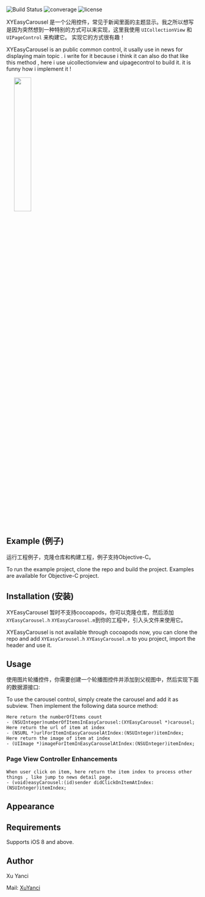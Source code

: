 ![Build Status](https://travis-ci.org/msaps/MSSTabbedPageViewController.svg?branch=develop)
![converage](	https://img.shields.io/coveralls/jekyll/jekyll.svg)
![license](https://img.shields.io/github/license/mashape/apistatus.svg)

XYEasyCarousel 是一个公用控件，常见于新闻里面的主题显示。我之所以想写是因为突然想到一种特别的方式可以来实现，这里我使用 `UICollectionView` 和 `UIPageControl` 来构建它。 实现它的方式很有趣！

XYEasyCarousel is an public common control, it usally use in news for displaying main topic . i write for it because i think it can also do that like this method , here i use uicollectionview and uipagecontrol to build it. it is funny how i implement it !


<div style="width:100%;">
<img src="https://github.com/XuYanci/XYEasyCarousel/blob/master/readme~resource/present.gif" align="center" height="30%" width="30%" style="margin-left:20px;">
</div>

<p><p>

## Example (例子)
运行工程例子，克隆仓库和构建工程，例子支持Objective-C。

To run the example project, clone the repo and build the project. Examples are available for Objective-C project.

<p><p>

## Installation (安装)

XYEasyCarousel 暂时不支持cocoapods，你可以克隆仓库，然后添加`XYEasyCarousel.h` `XYEasyCarousel.m`到你的工程中，引入头文件来使用它。

XYEasyCarousel is not available through cocoapods now, you can clone the repo and add `XYEasyCarousel.h` `XYEasyCarousel.m` to you project, import the header and use it.

<p><p>

## Usage

使用图片轮播控件，你需要创建一个轮播图控件并添加到父视图中，然后实现下面的数据源接口:

To use the carousel control, simply create the carousel and add it as subview. Then implement the following data source method:

```
Here return the numberOfItems count
- (NSUInteger)numberOfItemsInEasyCarousel:(XYEasyCarousel *)carousel;
Here return the url of item at index
- (NSURL *)urlForItemInEasyCarouselAtIndex:(NSUInteger)itemIndex;
Here return the image of item at index
- (UIImage *)imageForItemInEasyCarouselAtIndex:(NSUInteger)itemIndex;
```

<p><p>

### Page View Controller Enhancements
```
When user click on item, here return the item index to process other things , like jump to news detail page.
- (void)easyCarousel:(id)sender didClickOnItemAtIndex:(NSUInteger)itemIndex;
```

<p><p>

## Appearance


<p><p>

## Requirements
Supports iOS 8 and above.

<p><p>

## Author
Xu Yanci

Mail: [XuYanci](mailto:grandy.wind@gmail.com)
